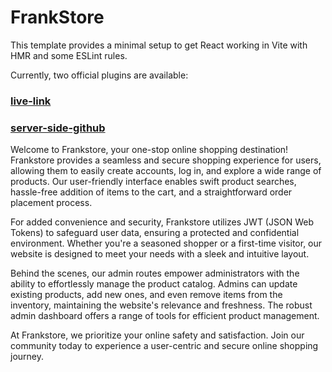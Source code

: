 # FrankStore

This template provides a minimal setup to get React working in Vite with HMR and some ESLint rules.

Currently, two official plugins are available:

### [live-link](https://storied-stardust-becd39.netlify.app/)
### [server-side-github](https://github.com/mdshaharulsiyam/FrankStore-Server)

Welcome to Frankstore, your one-stop online shopping destination! Frankstore provides a seamless and secure shopping experience for users, allowing them to easily create accounts, log in, and explore a wide range of products. Our user-friendly interface enables swift product searches, hassle-free addition of items to the cart, and a straightforward order placement process.

For added convenience and security, Frankstore utilizes JWT (JSON Web Tokens) to safeguard user data, ensuring a protected and confidential environment. Whether you're a seasoned shopper or a first-time visitor, our website is designed to meet your needs with a sleek and intuitive layout.

Behind the scenes, our admin routes empower administrators with the ability to effortlessly manage the product catalog. Admins can update existing products, add new ones, and even remove items from the inventory, maintaining the website's relevance and freshness. The robust admin dashboard offers a range of tools for efficient product management.

At Frankstore, we prioritize your online safety and satisfaction. Join our community today to experience a user-centric and secure online shopping journey.